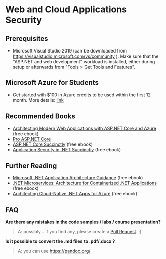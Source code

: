 # Web and Cloud Applications Security

## Prerequisites
- Microsoft Visual Studio 2019 (can be downloaded from https://visualstudio.microsoft.com/vs/community ). Make sure that the "ASP.NET and web development" workload is installed, either during setup or afterwards from "Tools > Get Tools and Features".

## Microsoft Azure for Students
- Get started with $100 in Azure credits to be used within the first 12 month. More details: [link](https://azure.microsoft.com/en-us/free/students/)

## Recommended Books
- [Architecting Modern Web Applications with ASP.NET Core and Azure](https://dotnet.microsoft.com/learn/aspnet/architecture) (free ebook)
- [Pro ASP.NET Core](https://www.apress.com/us/book/9781484254394)
- [ASP.NET Core Succinctly](https://www.syncfusion.com/succinctly-free-ebooks/asp-net-core-3-1-succinctly) (free ebook)
- [Application Security in .NET Succinctly](https://www.syncfusion.com/succinctly-free-ebooks/application-security-in-net-succinctly) (free ebook)

## Further Reading
- [Microsoft .NET Application Architecture Guidance](https://www.microsoft.com/net/learn/architecture) (free ebook)
- [.NET Microservices: Architecture for Containerized .NET Applications](https://dotnet.microsoft.com/learn/aspnet/microservices-architecture) (free ebook)
- [Architecting Cloud-Native .NET Apps for Azure](https://dotnet.microsoft.com/learn/azure/architecture) (free ebook)

## FAQ

**Are there any mistakes in the code samples / labs / course presentation?**

>A: possibly... if you find any, please create a [Pull Request](https://help.github.com/articles/about-pull-requests/). :)

**Is it possible to convert the .md files to .pdf/.docx ?**

>A: you can use https://pandoc.org/
